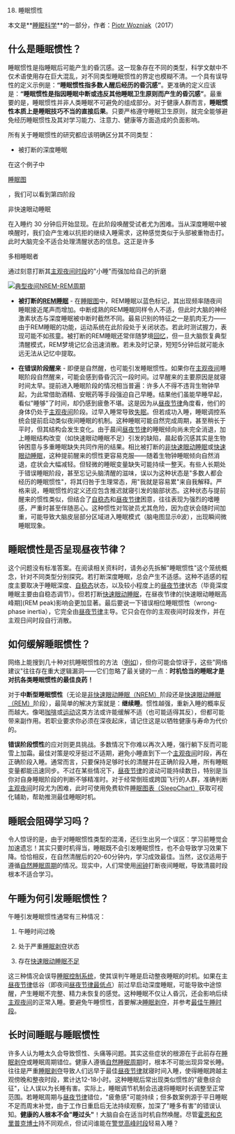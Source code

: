 18. 睡眠惯性

本文是**[睡眠科学](https://supermemo.guru/wiki/Science_of_sleep)**的一部分，作者：[Piotr Wozniak](https://supermemo.guru/wiki/Piotr_Wozniak)（2017）

## 什么是睡眠惯性？

睡眠惯性是指睡眠后可能产生的昏沉感。这一现象存在不同的类型，科学文献中不仅术语使用存在巨大混乱，对不同类型睡眠惯性的界定也模糊不清。一个具有误导性的定义示例是：**“睡眠惯性指多数人醒后经历的昏沉感”**。更准确的定义应该是：**“睡眠惯性是指因睡眠中断或违反其他睡眠卫生原则而产生的昏沉感”**。最重要的是，睡眠惯性并非人类睡眠不可避免的组成部分。对于健康人群而言，**睡眠惯性本质上是睡眠技巧不当的直接后果**。只要严格遵守睡眠卫生原则，就完全能够避免经历睡眠惯性及其对学习能力、注意力、健康等方面造成的负面影响。

所有关于睡眠惯性的研究都应该明确区分其不同类型：

- 被打断的深度睡眠

在这个例子中

[睡眠图](https://supermemo.guru/wiki/Good_sleep,_good_learning,_good_life:_Glossary#hypnogram)

，我们可以看到第四阶段

非快速眼动睡眠

在入睡约 30 分钟后开始显现。在此阶段唤醒受试者尤为困难。当从深度睡眠中被唤醒时，我们会产生难以抗拒的继续入睡需求，这种感觉类似于头部被重物击打。此时大脑完全不适合处理清醒状态的信息。这正是许多

多相睡眠者

通过刻意打断其[主观夜间时段](https://supermemo.guru/wiki/Subjective_night)的"小睡"而强加给自己的折磨

[![典型夜间NREM-REM周期](https://supermemo.guru/images/d/da/Sleep_stages.gif)](https://supermemo.guru/wiki/File:Sleep_stages.gif)

- **被打断的[REM睡眠](https://supermemo.guru/wiki/REM)** - 在[睡眠图](https://supermemo.guru/wiki/Good_sleep,_good_learning,_good_life:_Glossary#hypnogram)中，REM睡眠以蓝色标记，其出现频率随夜间睡眠接近尾声而增加。中断成熟的REM睡眠同样令人不适，但此时大脑的神经激素状态与深度睡眠被中断时截然不同。最易识别的特征之一是肌肉无力——由于REM睡眠的功能，运动系统在此阶段处于关闭状态。若此时测试握力，表现可能不如孩童。被打断的REM睡眠还常伴随梦境[回忆](https://supermemo.guru/wiki/Recall)，但一旦大脑恢复典型清醒模式，REM梦境记忆会迅速消散。若未及时记录，短短5分钟后就可能永远无法从记忆中提取。

- **在错误阶段醒来** - 即便是自然醒，也可能引发睡眠惯性。如果你在[主观夜间](https://supermemo.guru/wiki/Subjective_night)睡眠阶段自然醒来，可能会感到昏昏沉沉一段时间。过早醒来的主要原因是就寝时间太早。提前进入睡眠阶段的情况相当普遍：许多人不得不违背生物钟早起，为此常借助酒精、安眠药等手段强迫自己早睡。结果他们虽能早睡早起，看似"睡够"了时间，却仍感到疲惫不堪。这是因为从[昼夜节律](https://supermemo.guru/wiki/Circadian)角度看，他们的身体仍处于[主观夜间](https://supermemo.guru/wiki/Subjective_night)阶段。过早入睡常导致[失眠](https://supermemo.guru/wiki/Insomnia)。但若成功入睡，睡眠调控系统会提前启动类似夜间睡眠的机制。这种睡眠可能自然完成周期，甚至稍长于平时，但其结构会发生变化。由于晨间[昼夜节律](https://supermemo.guru/wiki/Circadian)的睡眠倾向尚未完全消退，加上睡眠结构改变（如快速眼动睡眠不足）引发的缺陷，晨起昏沉感其实是生物钟困意与多重睡眠缺失共同作用的结果。相比被打断的[非快速眼动睡眠](https://supermemo.guru/wiki/NREM)或[快速眼动睡眠](https://supermemo.guru/wiki/REM)，这种提前醒来的惯性更容易克服——随着生物钟睡眠倾向自然消退，症状会大幅减轻。但轻微的睡眠变量缺失可能持续一整天。有些人长期处于错误睡眠阶段，甚至忘记头脑清醒的滋味，误以为这种状态是"多数人都会经历的睡眠惯性"，将其归咎于生理常态，用"我就是容易累"来自我解释。严格来说，睡眠惯性的定义还应包含推迟就寝引发的脑部状态。这种状态与提前醒来的惯性类似，但结合了[自稳态](https://supermemo.guru/wiki/Homeostatic)和[昼夜节律](https://supermemo.guru/wiki/Circadian)困意，往往表现为强烈的嗜睡感，严重时甚至伴随恶心。这种惯性对驾驶员尤其危险，因为症状会随时间加重，可能导致大脑皮层部分区域进入睡眠模式（脑电图显示θ波），出现瞬间微睡眠现象。

## 睡眠惯性是否呈现昼夜节律？

这个问题没有标准答案。在阅读相关资料时，请务必先拆解"睡眠惯性"这个笼统概念，针对不同类型分别探究。若打断深度睡眠，总会产生不适感。这种不适感的程度主要取决于睡眠深度、[自稳态](SuperMemo)状态，以及较小程度上的[昼夜节律](Circadian)状态（毕竟深度睡眠主要由自稳态调节）。但若打断[快速眼动睡眠](REM)，在昼夜节律的[快速眼动睡眠高峰期](REM peak)影响会更加显著。最后要说一下错误相位睡眠惯性（wrong-phase inertia），它完全由[昼夜节律](Circadian)主导。它只会在你的主观夜间时段发作，并在主观日间时段自行消散。

## 如何缓解睡眠惯性？

网络上能搜到几十种对抗睡眠惯性的方法（[例如](http://www.wikihow.com/Cope-With-Sleep-Inertia-(Not-Able-to-Get-Up))），但你可能会惊讶于，这些"网络建议"往往存在重大逻辑漏洞——它们忽略了最关键的一点：**时机恰当的睡眠才是对抗各类睡眠惯性的最佳良药！**

对于**中断型睡眠惯性**（无论是[非快速眼动睡眠（NREM）](https://supermemo.guru/wiki/NREM)阶段还是[快速眼动睡眠（REM）](https://supermemo.guru/wiki/REM)阶段），最简单的解决方案就是：**继续睡**。惯性越强，重新入睡的概率反而越大。像喝[咖啡](https://supermemo.guru/wiki/Factors_that_affect_sleep#Caffeine)或[运动](https://supermemo.guru/wiki/Factors_that_affect_sleep#Exercise)这类方法或许能缓解不适（也可能适得其反），但都可能带来副作用。若职业要求你必须在深夜起床，请记住这是以牺牲健康与寿命为代价的。

**错误阶段惯性**的应对则更具挑战。多数情况下你难以再次入睡，强行躺下反而可能雪上加霜。最佳对策是咬牙挺过不适期，避免小睡直到下一个[主观夜间](https://supermemo.guru/wiki/Subjective_night)时段，再在正确阶段入睡。通常而言，只要保持足够时长的清醒并在正确阶段入睡，所有睡眠变量都能迅速同步。不过在某些情况下，[昼夜节律](https://supermemo.guru/wiki/Circadian)的波动可能持续数日，特别是当你对自身睡眠阶段的判断不够精准时。对于经常倒班或跨国飞行的人群，准确判断[主观夜间](https://supermemo.guru/wiki/Subjective_night)时段尤为困难，此时可使用免费软件[睡眠图表（SleepChart）](https://supermemo.guru/wiki/SleepChart)获取可视化辅助，帮助推测最佳睡眠时机。

## 睡眠会阻碍学习吗？

令人惊讶的是，由于对睡眠惯性类型的混淆，还衍生出另一个误区：学习前睡觉会加速遗忘！其实只要时机得当，睡眠既不会引发睡眠惯性，也不会导致学习效果下降。恰恰相反，在自然清醒后的20-60分钟内，学习成效最佳。当然，这仅适用于遵循[自然睡眠周期](https://supermemo.guru/wiki/Free_running_sleep)的情况。现实中，人们常使用[闹钟](https://supermemo.guru/wiki/Alarm_clock)打断夜间睡眠，导致清晨时段根本不适合学习。

## 午睡为何引发睡眠惯性？

午睡引发睡眠惯性通常有三种情况：  

1. 午睡时间过晚  

2. 处于严重[睡眠剥夺](https://supermemo.guru/wiki/Sleep_deprivation)状态  

3. 存在[快速眼动睡眠不足](https://supermemo.guru/wiki/How_do_we_fall_asleep%3F#REM_rebound_hypothesis)  

这三种情况会误导[睡眠控制系统](https://supermemo.guru/wiki/Sleep_control_system)，使其误判午睡是启动整夜睡眠的时机。如果在主[昼夜节律](https://supermemo.guru/wiki/Circadian)低谷（即夜间[昼夜节律最低点](https://supermemo.guru/wiki/Circadian_nadir)）前过早启动深度睡眠，可能导致中途惊醒，产生睡眠不完整、精力未恢复的感觉。这种睡眠不仅让人昏沉，还会影响后续[主观夜间](https://supermemo.guru/wiki/Subjective_night)的正常入睡。要避免午睡惯性，首要解决[睡眠剥夺](https://supermemo.guru/wiki/Sleep_deprivation)，并参考[最佳午睡时段](https://supermemo.guru/wiki/Best_time_for_napping)。

## 长时间睡眠与睡眠惯性

许多人认为睡太久会导致惯性、头痛等问题。其实这些症状的根源在于此前存在[睡眠剥夺](https://supermemo.guru/wiki/Sleep_deprivation)或睡眠周期错位。健康人遵循[自然睡眠周期](https://supermemo.guru/wiki/Free_running_sleep)时，根本不可能出现异常长睡。往往是严重[睡眠剥夺](https://supermemo.guru/wiki/Sleep_deprivation)导致人们远早于最佳[昼夜节律](https://supermemo.guru/wiki/Circadian)就寝时间入睡，使得睡眠跨越主观傍晚和整夜时段，累计达12-18小时。这种睡眠后常出现类似惯性的"疲惫综合征"，让人误以为长睡有害。实际上，睡眠调节机制会迅速将睡眠时长调整至正常范围。若睡眠周期与[昼夜节律](https://supermemo.guru/wiki/Circadian_cycle)错位，"疲惫感"可能持续；但多数案例源于平日睡眠不足而周末补觉，由于工作日重启后无法持续观察，加深了"睡多有害"的错误认知。**健康的人根本不会"睡过头"**！大脑自会在适当时机自然唤醒。尽管[霍恩和克里普克博士](https://supermemo.guru/wiki/How_long_should_we_sleep%3F#Jim_Horne_and_Daniel_Kripke)持不同观点，但试问谁能在[警觉高峰时段](https://supermemo.guru/wiki/Acrophase)轻易入睡？